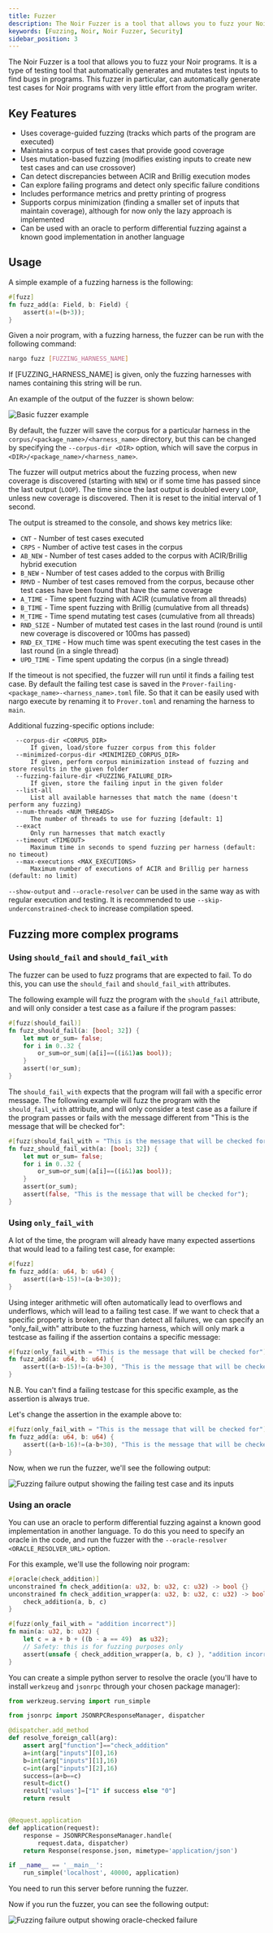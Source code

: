 ```yaml
---
title: Fuzzer
description: The Noir Fuzzer is a tool that allows you to fuzz your Noir programs.
keywords: [Fuzzing, Noir, Noir Fuzzer, Security]
sidebar_position: 3
---
```


The Noir Fuzzer is a tool that allows you to fuzz your Noir programs. It is a type of testing tool that automatically generates and mutates test inputs to find bugs in programs. This fuzzer in particular, can automatically generate test cases for Noir programs with very little effort from the program writer.

## Key Features
- Uses coverage-guided fuzzing (tracks which parts of the program are executed)
- Maintains a corpus of test cases that provide good coverage
- Uses mutation-based fuzzing (modifies existing inputs to create new test cases and can use crossover)
- Can detect discrepancies between ACIR and Brillig execution modes
- Can explore failing programs and detect only specific failure conditions
- Includes performance metrics and pretty printing of progress
- Supports corpus minimization (finding a smaller set of inputs that maintain coverage), although for now only the lazy approach is implemented
- Can be used with an oracle to perform differential fuzzing against a known good implementation in another language

## Usage

A simple example of a fuzzing harness is the following:

```rust
#[fuzz]
fn fuzz_add(a: Field, b: Field) {
    assert(a!=(b+3));
}
```

Given a noir program, with a fuzzing harness, the fuzzer can be run with the following command:

```bash
nargo fuzz [FUZZING_HARNESS_NAME]
```

If [FUZZING_HARNESS_NAME] is given, only the fuzzing harnesses with names containing this string will be run.

An example of the output of the fuzzer is shown below:

![Basic fuzzer example](@site/static/img/tooling/fuzzer/basic-fuzzer-example.png)

By default, the fuzzer will save the corpus for a particular harness in the `corpus/<package_name>/<harness_name>` directory, but this can be changed by specifying the `--corpus-dir <DIR>` option, which will save the corpus in `<DIR>/<package_name>/<harness_name>`.

The fuzzer will output metrics about the fuzzing process, when new coverage is discovered (starting with `NEW`) or if some time has passed since the last output (`LOOP`). The time since the last output is doubled every `LOOP`, unless new coverage is discovered. Then it is reset to the initial interval of 1 second.


The output is streamed to the console, and shows key metrics like:
- `CNT` - Number of test cases executed
- `CRPS` - Number of active test cases in the corpus
- `AB_NEW` - Number of test cases added to the corpus with ACIR/Brillig hybrid execution
- `B_NEW` - Number of test cases added to the corpus with Brillig
- `RMVD` - Number of test cases removed from the corpus, because other test cases have been found that have the same coverage
- `A_TIME` - Time spent fuzzing with ACIR (cumulative from all threads)
- `B_TIME` - Time spent fuzzing with Brillig (cumulative from all threads)
- `M_TIME` - Time spend mutating test cases (cumulative from all threads)
- `RND_SIZE` - Number of mutated test cases in the last round (round is until new coverage is discovered or 100ms has passed)
- `RND_EX_TIME` - How much time was spent executing the test cases in the last round (in a single thread)
- `UPD_TIME` - Time spent updating the corpus (in a single thread)

If the timeout is not specified, the fuzzer will run until it finds a failing test case. By default the failing test case is saved in the `Prover-failing-<package_name>-<harness_name>.toml` file. So that it can be easily used with nargo execute by renaming it to `Prover.toml` and renaming the harness to `main`.

Additional fuzzing-specific options include:

      --corpus-dir <CORPUS_DIR>
          If given, load/store fuzzer corpus from this folder
      --minimized-corpus-dir <MINIMIZED_CORPUS_DIR>
          If given, perform corpus minimization instead of fuzzing and store results in the given folder
      --fuzzing-failure-dir <FUZZING_FAILURE_DIR>
          If given, store the failing input in the given folder
      --list-all
          List all available harnesses that match the name (doesn't perform any fuzzing)
      --num-threads <NUM_THREADS>
          The number of threads to use for fuzzing [default: 1]
      --exact
          Only run harnesses that match exactly
      --timeout <TIMEOUT>
          Maximum time in seconds to spend fuzzing per harness (default: no timeout)
      --max-executions <MAX_EXECUTIONS>
          Maximum number of executions of ACIR and Brillig per harness (default: no limit)

`--show-output` and `--oracle-resolver` can be used in the same way as with regular execution and testing.
It is recommended to use `--skip-underconstrained-check` to increase compilation speed.


## Fuzzing more complex programs
### Using `should_fail` and `should_fail_with`

The fuzzer can be used to fuzz programs that are expected to fail. To do this, you can use the `should_fail` and `should_fail_with` attributes.

The following example will fuzz the program with the `should_fail` attribute, and will only consider a test case as a failure if the program passes:
```rust
#[fuzz(should_fail)]
fn fuzz_should_fail(a: [bool; 32]) {
    let mut or_sum= false;
    for i in 0..32 {
        or_sum=or_sum|(a[i]==((i&1)as bool));
    }
    assert(!or_sum);
}
```

The `should_fail_with` expects that the program will fail with a specific error message. The following example will fuzz the program with the `should_fail_with` attribute, and will only consider a test case as a failure if the program passes or fails with the message different from "This is the message that will be checked for":
```rust
#[fuzz(should_fail_with = "This is the message that will be checked for")]
fn fuzz_should_fail_with(a: [bool; 32]) {
    let mut or_sum= false;
    for i in 0..32 {
        or_sum=or_sum|(a[i]==((i&1)as bool));
    }
    assert(or_sum);
    assert(false, "This is the message that will be checked for");
}
```

### Using `only_fail_with`
A lot of the time, the program will already have many expected assertions that would lead to a failing test case, for example:

```rust
#[fuzz]
fn fuzz_add(a: u64, b: u64) {
    assert((a+b-15)!=(a-b+30));
}
```
Using integer arithmetic will often automatically lead to overflows and underflows, which will lead to a failing test case. If we want to check that a specific property is broken, rather than detect all failures, we can specify an "only_fail_with" attribute to the fuzzing harness, which will only mark a testcase as failing if the assertion contains a specific message:

```rust
#[fuzz(only_fail_with = "This is the message that will be checked for")]
fn fuzz_add(a: u64, b: u64) {
    assert((a+b-15)!=(a-b+30), "This is the message that will be checked for");
}
```
N.B. You can't find a failing testcase for this specific example, as the assertion is always true.

Let's change the assertion in the example above to:
```rust
#[fuzz(only_fail_with = "This is the message that will be checked for")]
fn fuzz_add(a: u64, b: u64) {
    assert((a+b-16)!=(a-b+30), "This is the message that will be checked for");
}
```
Now, when we run the fuzzer, we'll see the following output:

![Fuzzing failure output showing the failing test case and its inputs](@site/static/img/tooling/fuzzer/only-fail-with-example.png)

### Using an oracle

You can use an oracle to perform differential fuzzing against a known good implementation in another language. To do this you need to specify an oracle in the code, and run the fuzzer with the `--oracle-resolver <ORACLE_RESOLVER_URL>` option.

For this example, we'll use the following noir program:
```rust
#[oracle(check_addition)]
unconstrained fn check_addition(a: u32, b: u32, c: u32) -> bool {}
unconstrained fn check_addition_wrapper(a: u32, b: u32, c: u32) -> bool {
    check_addition(a, b, c)
}

#[fuzz(only_fail_with = "addition incorrect")]
fn main(a: u32, b: u32) {
    let c = a + b + ((b - a == 49)  as u32);
    // Safety: this is for fuzzing purposes only
    assert(unsafe { check_addition_wrapper(a, b, c) }, "addition incorrect");
}
```
You can create a simple python server to resolve the oracle (you'll have to install `werkzeug` and `jsonrpc` through your chosen package manager):

```python
from werkzeug.serving import run_simple

from jsonrpc import JSONRPCResponseManager, dispatcher

@dispatcher.add_method
def resolve_foreign_call(arg):
    assert arg["function"]=="check_addition"
    a=int(arg["inputs"][0],16)
    b=int(arg["inputs"][1],16)
    c=int(arg["inputs"][2],16)
    success=(a+b==c)
    result=dict()
    result['values']=["1" if success else "0"]
    return result


@Request.application
def application(request):
    response = JSONRPCResponseManager.handle(
        request.data, dispatcher)
    return Response(response.json, mimetype='application/json')

if __name__ == '__main__':
    run_simple('localhost', 40000, application)
```
You need to run this server before running the fuzzer.

Now if you run the fuzzer, you can see the following output:

![Fuzzing failure output showing oracle-checked failure](@site/static/img/tooling/fuzzer/oracle-fuzzing.png)
